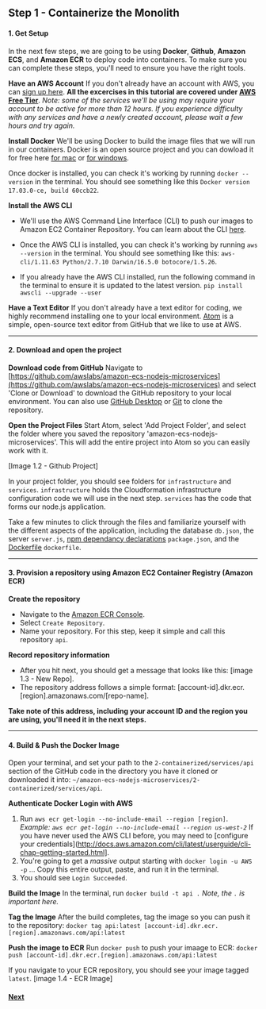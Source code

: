 ## Step 1 - Containerize the Monolith

#### 1. Get Setup
In the next few steps, we are going to be using **Docker**, **Github**, **Amazon ECS**, and **Amazon ECR** to deploy code into containers. To make sure you can complete these steps, you'll need to ensure you have the right tools.

**Have an AWS Account**
If you don't already have an account with AWS, you can [sign up here](https://portal.aws.amazon.com/gp/aws/developer/registration/index.html). **All the excercises in this tutorial are covered under [AWS Free Tier](https://aws.amazon.com/free/)**. *Note: some of the services we'll be using may require your account to be active for more than 12 hours. If you experience difficulty with any services and have a newly created account, please wait a few hours and try again.*

**Install Docker**
We'll be using Docker to build the image files that we will run in our containers. Docker is an open source project and you can dowload it for free here [for mac](https://docs.docker.com/docker-for-mac/install/) or [for windows](https://docs.docker.com/docker-for-windows/install/).

Once docker is installed, you can check it's working by running `docker --version` in the terminal.
You should see something like this `Docker version 17.03.0-ce, build 60ccb22`.

**Install the AWS CLI**
* We'll use the AWS Command Line Interface (CLI) to push our images to Amazon EC2 Container Repository. You can learn about the CLI [here](http://docs.aws.amazon.com/cli/latest/userguide/installing.html).

* Once the AWS CLI is installed, you can check it's working by running `aws --version` in the terminal.
You should see something like this: `aws-cli/1.11.63 Python/2.7.10 Darwin/16.5.0 botocore/1.5.26`.

* If you already have the AWS CLI installed, run the following command in the terminal to ensure it is updated to the latest version.
`pip install awscli --upgrade --user`

**Have a Text Editor**
If you don't already have a text editor for coding, we highly recommend installing one to your local environment. [Atom](https://atom.io/) is a simple, open-source text editor from GitHub that we like to use at AWS.

----

#### 2. Download and open the project
**Download code from GitHub**
Navigate to [https://github.com/awslabs/amazon-ecs-nodejs-microservices](https://github.com/awslabs/amazon-ecs-nodejs-microservices) and select 'Clone or Download' to download the GitHub repository to your local environment. You can also use [GitHub Desktop](https://desktop.github.com/) or [Git](https://git-scm.com/) to clone the repository.

**Open the Project Files**
Start Atom, select 'Add Project Folder', and select the folder where you saved the repository 'amazon-ecs-nodejs-microservices'. This will add the entire project into Atom so you can easily work with it.

[Image 1.2 - Github Project]

In your project folder, you should see folders for `infrastructure` and `services`. `infrastructure` holds the Cloudformation infrastructure configuration code we will use in the next step. `services` has the code that forms our node.js application.

Take a few minutes to click through the files and familiarize yourself with the different aspects of the application, including the database `db.json`, the server `server.js`, [npm dependancy declarations](https://docs.npmjs.com/how-npm-works/packages#what-is-a-package) `package.json`, and the [Dockerfile](https://docs.docker.com/engine/reference/builder/) `dockerfile`.

---
#### 3. Provision a repository using Amazon EC2 Container Registry (Amazon ECR)
**Create the repository**
* Navigate to the [Amazon ECR Console](https://console.aws.amazon.com/ecs/home?#/repositories).
* Select `Create Repository`.
* Name your repository. For this step, keep it simple and call this repository `api`.

**Record repository information**
* After you hit next, you should get a message that looks like this:
[image 1.3 - New Repo].
* The repository address follows a simple format:
[account-id].dkr.ecr.[region].amazonaws.com/[repo-name].

**Take note of this address, including your account ID and the region you are using, you'll need it in the next steps.**

---
#### 4. Build & Push the Docker Image
Open your terminal, and set your path to the `2-containerized/services/api` section of the GitHub code in the directory you have it cloned or downloaded it into: `~/amazon-ecs-nodejs-microservices/2-containerized/services/api`.

**Authenticate Docker Login with AWS**
1. Run `aws ecr get-login --no-include-email --region [region]`.
*Example: `aws ecr get-login --no-include-email --region us-west-2`*
If you have never used the AWS CLI before, you may need to [configure your credentials](http://docs.aws.amazon.com/cli/latest/userguide/cli-chap-getting-started.html].
2. You're going to get a _massive_ output starting with `docker login -u AWS -p` ... Copy this entire output, paste, and run it in the terminal.
3. You should see `Login Succeeded`.

**Build the Image**
In the terminal, run `docker build -t api .` *Note, the `.` is important here.*

**Tag the Image**
After the build completes, tag the image so you can push it to the repository:
`docker tag api:latest [account-id].dkr.ecr.[region].amazonaws.com/api:latest`

**Push the image to ECR**
Run `docker push` to push your imaage to ECR:
`docker push [account-id].dkr.ecr.[region].amazonaws.com/api:latest`

If you navigate to your ECR repository, you should see your image tagged `latest`.
[image 1.4 - ECR Image]

#### [Next](/Step-2.md)
